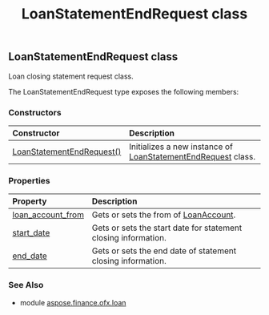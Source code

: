 ﻿---
title: LoanStatementEndRequest class
second_title: Aspose.Finance for Python via .NET API References
description: 
type: docs
weight: 160
url: /python-net/aspose.finance.ofx.loan/loanstatementendrequest/
is_root: false
---

## LoanStatementEndRequest class

Loan closing statement request class.



The LoanStatementEndRequest type exposes the following members:

### Constructors
| Constructor | Description |
| :- | :- |
| [LoanStatementEndRequest()](/finance/python-net/aspose.finance.ofx.loan/loanstatementendrequest/__init__/#) | Initializes a new instance of [LoanStatementEndRequest](/finance/python-net/aspose.finance.ofx.loan/loanstatementendrequest) class. |


### Properties
| Property | Description |
| :- | :- |
| [loan_account_from](/finance/python-net/aspose.finance.ofx.loan/loanstatementendrequest/loan_account_from) | Gets or sets the from of [LoanAccount](/finance/python-net/aspose.finance.ofx/loanaccount). |
| [start_date](/finance/python-net/aspose.finance.ofx.loan/loanstatementendrequest/start_date) | Gets or sets the start date for statement closing information. |
| [end_date](/finance/python-net/aspose.finance.ofx.loan/loanstatementendrequest/end_date) | Gets or sets the end date of statement closing information. |


### See Also

* module [aspose.finance.ofx.loan](../)
